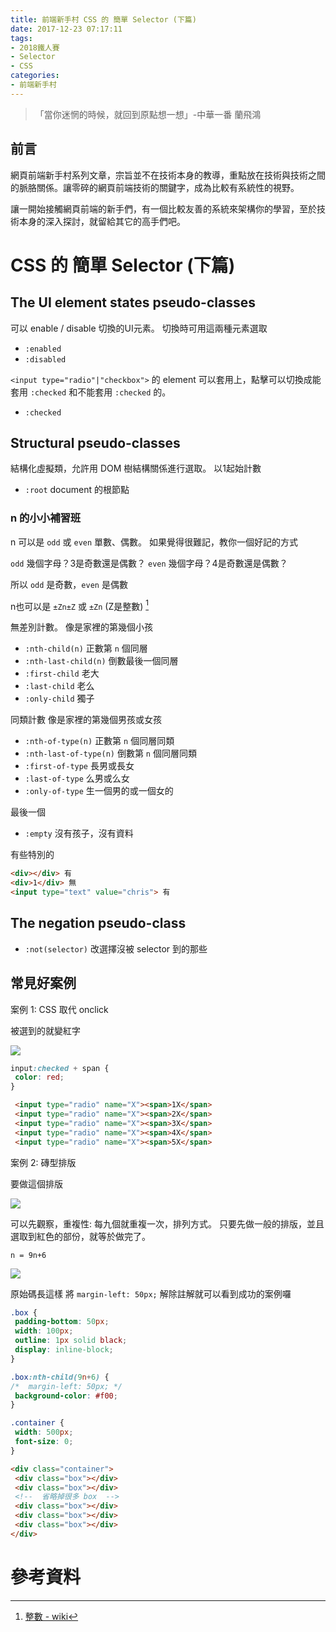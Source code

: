 ```yaml
---
title: 前端新手村 CSS 的 簡單 Selector (下篇)
date: 2017-12-23 07:17:11
tags: 
- 2018鐵人賽
- Selector
- CSS
categories: 
- 前端新手村
---
```

> 「當你迷惘的時候，就回到原點想一想」-中華一番 蘭飛鴻

## 前言

網頁前端新手村系列文章，宗旨並不在技術本身的教導，重點放在技術與技術之間的脈胳關係。讓零碎的網頁前端技術的關鍵字，成為比較有系統性的視野。

讓一開始接觸網頁前端的新手們，有一個比較友善的系統來架構你的學習，至於技術本身的深入探討，就留給其它的高手們吧。

# CSS 的 簡單 Selector (下篇)

## The UI element states pseudo-classes

可以 enable / disable 切換的UI元素。
切換時可用這兩種元素選取

- `:enabled`
- `:disabled`

`<input type="radio"|"checkbox">` 的 element 可以套用上，點擊可以切換成能套用 `:checked` 和不能套用 `:checked` 的。

- `:checked`

## Structural pseudo-classes

結構化虛擬類，允許用 DOM 樹結構關係進行選取。
以1起始計數

- `:root` document 的根節點

### n 的小小補習班

n 可以是 `odd` 或 `even` 單數、偶數。
如果覺得很難記，教你一個好記的方式

`odd` 幾個字母？3是奇數還是偶數？
`even` 幾個字母？4是奇數還是偶數？

所以 `odd` 是奇數，`even` 是偶數

n也可以是 `±Zn±Z` 或 `±Zn` (Z是整數) [^2]

無差別計數。
像是家裡的第幾個小孩

- `:nth-child(n)` 正數第 `n` 個同層
- `:nth-last-child(n)` 倒數最後一個同層
- `:first-child` 老大
- `:last-child` 老么
- `:only-child` 獨子

同類計數
像是家裡的第幾個男孩或女孩

- `:nth-of-type(n)` 正數第 `n` 個同層同類
- `:nth-last-of-type(n)` 倒數第 `n` 個同層同類
- `:first-of-type` 長男或長女
- `:last-of-type` 么男或么女
- `:only-of-type` 生一個男的或一個女的

最後一個

- `:empty` 沒有孩子，沒有資料

有些特別的

```html
<div></div> 有
<div>1</div> 無
<input type="text" value="chris"> 有
```

## The negation pseudo-class

- `:not(selector)` 改選擇沒被 selector 到的那些

## 常見好案例

案例 1: CSS 取代 onclick

被選到的就變紅字

![](https://i.imgur.com/lDb98ya.png)

```css
input:checked + span {
 color: red;
}
```

```html
 <input type="radio" name="X"><span>1X</span>
 <input type="radio" name="X"><span>2X</span>
 <input type="radio" name="X"><span>3X</span>
 <input type="radio" name="X"><span>4X</span>
 <input type="radio" name="X"><span>5X</span>
```


案例 2: 磚型排版

要做這個排版

![](https://i.imgur.com/wobW8d9.png)

可以先觀察，重複性: 每九個就重複一次，排列方式。
只要先做一般的排版，並且選取到紅色的部份，就等於做完了。

```
n = 9n+6
```

![](https://i.imgur.com/Svg5oGt.png)

原始碼長這樣
將 `margin-left: 50px;` 解除註解就可以看到成功的案例囉

```css
.box {
 padding-bottom: 50px;
 width: 100px;
 outline: 1px solid black;
 display: inline-block;
}

.box:nth-child(9n+6) {
/*  margin-left: 50px; */
 background-color: #f00;
}

.container {
 width: 500px;
 font-size: 0;
}
```

```html
<div class="container">
 <div class="box"></div>
 <div class="box"></div>
 <!--  省略掉很多 box  -->
 <div class="box"></div>
 <div class="box"></div>
 <div class="box"></div>
</div>
```

# 參考資料

[^1]: [Selectors Level 3, 6.6. Pseudo-classes - w3.org](https://www.w3.org/TR/selectors-3/#pseudo-classes)
[^2]: [整數 - wiki](https://zh.wikipedia.org/wiki/%E6%95%B4%E6%95%B0)

